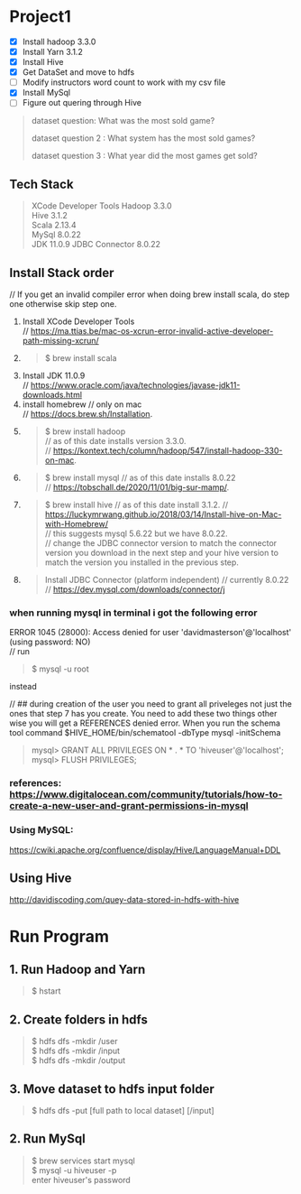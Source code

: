 # Project1
- [x] Install hadoop 3.3.0
- [x] Install Yarn 3.1.2
- [x] Install Hive
- [x] Get DataSet and move to hdfs
- [ ] Modify instructors word count to work with my csv file
- [x] Install MySql
- [ ] Figure out quering through Hive

> dataset question: What was the most sold game? 
> 
> dataset question 2 : What system has the most sold games? 
>  
> dataset question 3 : What year did the most games get sold?  

## Tech Stack
> XCode Developer Tools
> Hadoop 3.3.0  
> Hive 3.1.2   
> Scala 2.13.4  
> MySql 8.0.22   
> JDK 11.0.9
> JDBC Connector 8.0.22

## Install Stack order
// If you get an invalid compiler error when doing brew install scala, do step one  otherwise skip step one.
1. Install XCode Developer Tools  
//  https://ma.ttias.be/mac-os-xcrun-error-invalid-active-developer-path-missing-xcrun/
2. > $ brew install scala  
3. Install JDK 11.0.9  
//  https://www.oracle.com/java/technologies/javase-jdk11-downloads.html
4. install homebrew // only on mac   
//  https://docs.brew.sh/Installation. 
5. > $  brew install hadoop   
// as of this date installs version 3.3.0.   
//  https://kontext.tech/column/hadoop/547/install-hadoop-330-on-mac. 
6. > $  brew install mysql // as of this date installs 8.0.22   
// https://tobschall.de/2020/11/01/big-sur-mamp/. 
7. > $  brew install hive // as of this date install 3.1.2. 
//  https://luckymrwang.github.io/2018/03/14/Install-hive-on-Mac-with-Homebrew/  
//  this suggests mysql 5.6.22 but we have 8.0.22.  
//  change the JDBC connector version to match the connector version you download in the next step and your hive version to match the version you installed in the previous step.
8. > Install JDBC Connector  (platform independent) // currently 8.0.22
//  https://dev.mysql.com/downloads/connector/j 

### when running mysql in terminal i got the following error  
ERROR 1045 (28000): Access denied for user 'davidmasterson'@'localhost' (using password: NO)  
//  run    
> $ mysql -u root   
  
  instead 

// ## during creation of the user you need to grant all priveleges not just the ones that step 7 has you create. You need to add these two things other wise you  will get a REFERENCES denied error. When you run the schema tool command $HIVE_HOME/bin/schematool -dbType mysql -initSchema  
> mysql> GRANT ALL PRIVILEGES ON * . * TO 'hiveuser'@'localhost';  
> mysql> FLUSH PRIVILEGES;  

### references: https://www.digitalocean.com/community/tutorials/how-to-create-a-new-user-and-grant-permissions-in-mysql

### Using MySQL:
https://cwiki.apache.org/confluence/display/Hive/LanguageManual+DDL

## Using Hive  
http://davidiscoding.com/quey-data-stored-in-hdfs-with-hive


# Run Program
## 1. Run Hadoop and Yarn
> $ hstart
## 2. Create folders in hdfs  
> $ hdfs dfs -mkdir /user  
> $ hdfs dfs -mkdir /input  
> $ hdfs dfs -mkdir /output   
## 3. Move dataset to hdfs input folder  
> $ hdfs dfs -put [full path to local dataset] [/input]  

## 2. Run MySql
> $ brew services start mysql  
> $ mysql -u hiveuser -p  
> enter hiveuser's password  

